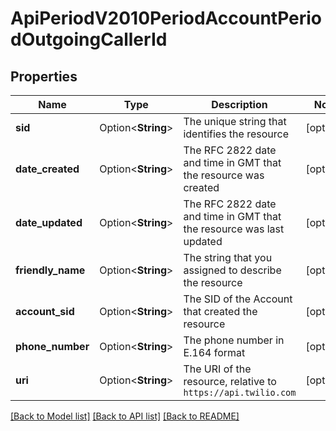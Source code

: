 # ApiPeriodV2010PeriodAccountPeriodOutgoingCallerId

## Properties

Name | Type | Description | Notes
------------ | ------------- | ------------- | -------------
**sid** | Option<**String**> | The unique string that identifies the resource | [optional]
**date_created** | Option<**String**> | The RFC 2822 date and time in GMT that the resource was created | [optional]
**date_updated** | Option<**String**> | The RFC 2822 date and time in GMT that the resource was last updated | [optional]
**friendly_name** | Option<**String**> | The string that you assigned to describe the resource | [optional]
**account_sid** | Option<**String**> | The SID of the Account that created the resource | [optional]
**phone_number** | Option<**String**> | The phone number in E.164 format | [optional]
**uri** | Option<**String**> | The URI of the resource, relative to `https://api.twilio.com` | [optional]

[[Back to Model list]](../README.md#documentation-for-models) [[Back to API list]](../README.md#documentation-for-api-endpoints) [[Back to README]](../README.md)



